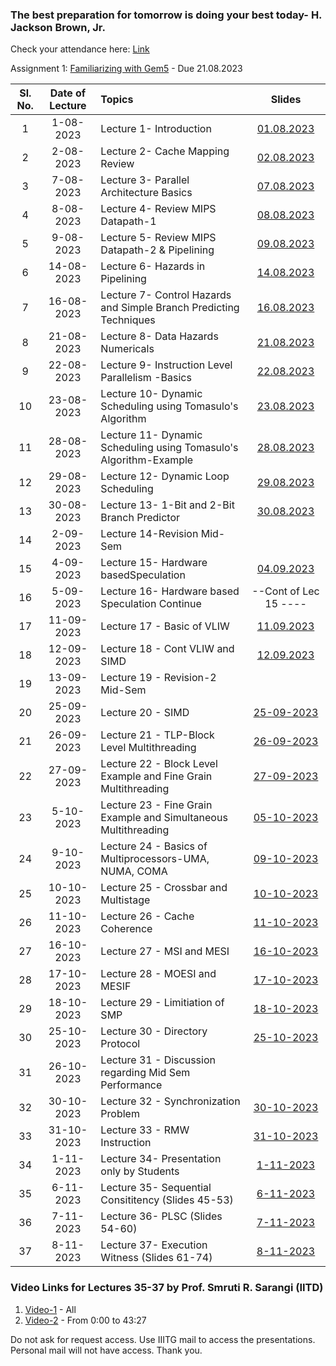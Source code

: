 ### The best preparation for tomorrow is doing your best today- H. Jackson Brown, Jr.


Check your attendance here: [Link](https://docs.google.com/spreadsheets/d/15uA9LeIXxnPE4ydki7zfR0EAugeWi1QlrM6wXJ0b5Pc/edit?usp=drive_link)

Assignment 1: [Familiarizing with Gem5](https://www.gem5.org/getting_started/) - Due 21.08.2023

| Sl. No. | Date of Lecture        | Topics  | Slides   |
|:---:|:--:|:--|:--------------------------:|
| 1   | 1-08-2023   |Lecture 1- Introduction                | [01.08.2023](https://drive.google.com/file/d/1i5SR5Sh-XZ44ELt6r80KTeZ6R_eyh0h4/view?usp=drive_link)|
| 2   | 2-08-2023   |Lecture 2- Cache Mapping Review        | [02.08.2023](https://drive.google.com/file/d/16exw1TwFwB39oD_Gzlfp7oIU11mMWHoN/view?usp=drive_link)|
| 3   | 7-08-2023   |Lecture 3- Parallel Architecture Basics        | [07.08.2023](https://drive.google.com/file/d/1m0myXHyzLHabbajf2A1ptclzDWho41QS/view?usp=drive_link)|
| 4   | 8-08-2023   |Lecture 4- Review MIPS Datapath-1        | [08.08.2023](https://drive.google.com/file/d/128DBeEFQDfTGMlNcbYvUWHHbjPD1lP8m/view?usp=drive_link)|
| 5   | 9-08-2023   |Lecture 5- Review MIPS Datapath-2 & Pipelining        | [09.08.2023](https://drive.google.com/file/d/1nfLU0VJCI-uIMpGT8Iq_oibcI1qbfVKY/view?usp=drive_link)| 
| 6   | 14-08-2023   |Lecture 6- Hazards in Pipelining        | [14.08.2023](https://drive.google.com/file/d/1T671Ux_u_DDA4bcOCXnfzov_hcdZSO-j/view?usp=drive_link)|
| 7   | 16-08-2023   |Lecture 7- Control Hazards and Simple Branch Predicting Techniques        | [16.08.2023](https://drive.google.com/file/d/1qIA4zEVvweCSdi8c2BnjqloOLbRfEYgL/view?usp=drive_link)|
| 8   | 21-08-2023   |Lecture 8- Data Hazards Numericals        | [21.08.2023](https://drive.google.com/file/d/1zWwY0DQ5UjY8_ru3aydaPG-Tt4PC2qLJ/view?usp=drive_link)|
| 9   | 22-08-2023   |Lecture 9- Instruction Level Parallelism -Basics        | [22.08.2023](https://drive.google.com/file/d/1bJvjhnjCJea_3dzxu-OJqohgCuiZUzpi/view?usp=drive_link)|
| 10  | 23-08-2023   |Lecture 10- Dynamic Scheduling using Tomasulo's Algorithm        | [23.08.2023](https://drive.google.com/file/d/1HyHzic_n9PZBge0f2ga40xT2cSQlxMUm/view?usp=drive_link)|
| 11  | 28-08-2023   |Lecture 11- Dynamic Scheduling using Tomasulo's Algorithm-Example        | [28.08.2023](https://drive.google.com/file/d/1xJJSMfvNW7S3G1Lw16R26E8282GSxTxT/view?usp=drive_link)|
| 12  | 29-08-2023   |Lecture 12- Dynamic Loop Scheduling        | [29.08.2023](https://drive.google.com/file/d/1obQJz7W7-D_QdftCipqCzPahsSkXHstA/view?usp=drive_link)|
| 13  | 30-08-2023   |Lecture 13- 1-Bit and 2-Bit Branch Predictor        | [30.08.2023](https://drive.google.com/file/d/1U_kd6LS_Tnl_G_a-8IkcORvL3hu2qkbz/view?usp=drive_link)|
| 14  | 2-09-2023   | Lecture 14-Revision Mid-Sem        | |
| 15  | 4-09-2023   | Lecture 15- Hardware basedSpeculation    | [04.09.2023](https://drive.google.com/file/d/1jEJdAXy6OcdD-wMb9kwqyVIN9Ai7IJSM/view?usp=drive_link) |
| 16  | 5-09-2023   | Lecture 16- Hardware based Speculation Continue    | --Cont of Lec 15 ---- |
| 17  | 11-09-2023  | Lecture 17 - Basic of VLIW                         | [11.09.2023](https://drive.google.com/file/d/1tRmwzNmqMajtyYZM74rE3NvlM9bAyOf6/view?usp=drive_link) |
| 18  | 12-09-2023  | Lecture 18 - Cont VLIW and SIMD                         | [12.09.2023](https://drive.google.com/file/d/1An93XezjRismZh5K1JeFvcFG5tJBFoWu/view?usp=drive_link) |
| 19  | 13-09-2023  | Lecture 19 - Revision-2 Mid-Sem                        |  |
| 20  | 25-09-2023  | Lecture 20 - SIMD                        | [25-09-2023](https://drive.google.com/file/d/1OD-pCnDhFNCiT5jcJ2lEnSqTUeRUYY05/view?usp=drive_link) |
| 21  | 26-09-2023  | Lecture 21 - TLP-Block Level Multithreading                        | [26-09-2023](https://drive.google.com/file/d/1E9FP2wwZfTXu74lAKvphpqBCE4-ZkKRI/view?usp=drive_link) |
| 22  | 27-09-2023  | Lecture 22 - Block Level Example and Fine Grain Multithreading                        | [27-09-2023](https://drive.google.com/file/d/1MsWPhUsE0kd-llkYkrR0afw74vqOJQHe/view?usp=drive_link) |
| 23  | 5-10-2023  | Lecture 23 - Fine Grain Example and Simultaneous Multithreading                        | [05-10-2023](https://drive.google.com/file/d/1ZRb0DpUL4sszoRap4h9wnWWHd5xbSB5g/view?usp=drive_link) |
| 24  | 9-10-2023  | Lecture 24 - Basics of Multiprocessors-UMA, NUMA, COMA                        | [09-10-2023](https://drive.google.com/file/d/1CrUtaJoAbmcx4Bb6TmzcNFfLviiw_rB8/view?usp=drive_link) |
| 25  | 10-10-2023  | Lecture 25 - Crossbar and Multistage                        | [10-10-2023](https://drive.google.com/file/d/1_j44HYiqYjDB-TQofvjqelUTteb_7XEn/view?usp=drive_link) |
| 26  | 11-10-2023  | Lecture 26 - Cache Coherence                        | [11-10-2023](https://drive.google.com/file/d/1WsX6gr1dV5ttxBIOiZKfs7sc_6Rki6Im/view?usp=drive_link) |
| 27  | 16-10-2023  | Lecture 27 - MSI and MESI                        | [16-10-2023](https://drive.google.com/file/d/1x9Vr_7m3pvf6h4SL0u1_lfBTeE7j30-I/view?usp=drive_link) |
| 28  | 17-10-2023  | Lecture 28 - MOESI and MESIF                        | [17-10-2023](https://drive.google.com/file/d/1QTC2cmaIhQDeZI6U0vJy7U_OHp-4w2Tv/view?usp=drive_link) |
| 29  | 18-10-2023  | Lecture 29 - Limitiation of SMP                        | [18-10-2023](https://drive.google.com/file/d/1XLg65eMh6E-FLB5B39_--Zil9M6r0Y8V/view?usp=drive_link) |
| 30  | 25-10-2023  | Lecture 30 - Directory Protocol                        | [25-10-2023](https://drive.google.com/file/d/1MZ4EgGCNz0mFLVp0egms7TFJsKRjztUH/view?usp=drive_link) |
| 31  | 26-10-2023  | Lecture 31 - Discussion regarding Mid Sem Performance          |  |
| 32  | 30-10-2023  | Lecture 32 - Synchronization Problem                        | [30-10-2023](https://drive.google.com/file/d/1OpaAKAGXgzv34KUFMKPTgZxGw51Zvpob/view?usp=drive_link) |
| 33  | 31-10-2023  | Lecture 33 - RMW Instruction                        | [31-10-2023](https://drive.google.com/file/d/1mC7HAsCbo7kNzY3kZZP9svSUc2uN-g4M/view?usp=drive_link) |
| 34  | 1-11-2023   | Lecture 34- Presentation only by Students                        | [1-11-2023]() |
| 35  | 6-11-2023   | Lecture 35- Sequential Consititency (Slides 45-53)                            | [6-11-2023](https://www.cse.iitd.ac.in/~srsarangi/files/advbook/Chapter_9-multicore-systems.pptx) |
| 36  | 7-11-2023   | Lecture 36- PLSC   (Slides 54-60)                            | [7-11-2023](https://www.cse.iitd.ac.in/~srsarangi/files/advbook/Chapter_9-multicore-systems.pptx) |
| 37  | 8-11-2023   | Lecture 37- Execution Witness   (Slides 61-74)                            | [8-11-2023](https://www.cse.iitd.ac.in/~srsarangi/files/advbook/Chapter_9-multicore-systems.pptx) |

### Video Links for Lectures 35-37 by Prof. Smruti R. Sarangi (IITD)
1. [Video-1](https://www.youtube.com/watch?v=-XoyoA4xUhE) - All
2. [Video-2](https://www.youtube.com/watch?v=qH1FX9rnpHM) - From 0:00 to 43:27

Do not ask for request access. Use IIITG mail to access the presentations. Personal mail will not have access. Thank you.
